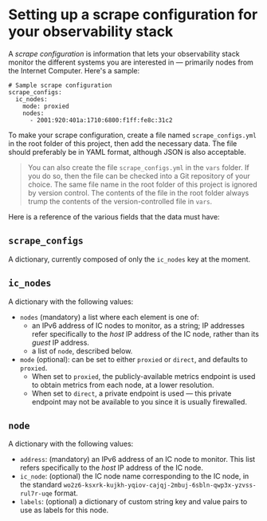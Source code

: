 # Setting up a scrape configuration for your observability stack

A *scrape configuration* is information that lets your observability stack
monitor the different systems you are interested in — primarily nodes from
the Internet Computer.  Here's a sample:

```
# Sample scrape configuration
scrape_configs:
  ic_nodes:
    mode: proxied
    nodes:
      - 2001:920:401a:1710:6800:f1ff:fe8c:31c2
```

To make your scrape configuration, create a file named `scrape_configs.yml`
in the root folder of this project, then add the necessary data.  The file
should preferably be in YAML format, although JSON is also acceptable.

> You can also create the file `scrape_configs.yml` in the `vars` folder.
> If you do so, then the file can be checked into a Git repository of your
> choice.  The same file name in the root folder of this project is ignored
> by version control.  The contents of the file in the root folder always
> trump the contents of the version-controlled file in `vars`.

Here is a reference of the various fields that the data must have:

## `scrape_configs`

A dictionary, currently composed of only the `ic_nodes` key at the moment.

## `ic_nodes`

A dictionary with the following values:

* `nodes` (mandatory) a list where each element is one of:
  * an IPv6 address of IC nodes to monitor, as a string; IP addresses refer
    specifically to the *host* IP address of the IC node, rather than its
    *guest* IP address.
  * a list of `node`, described below.
* `mode` (optional): can be set to either `proxied` or `direct`, and defaults
  to `proxied`.
  * When set to `proxied`, the publicly-available metrics endpoint is used to
    obtain metrics from each node, at a lower resolution.
  * When set to `direct`, a private endpoint is used — this private endpoint
    may not be available to you since it is usually firewalled.

## `node`

A dictionary with the following values:

* `address`: (mandatory) an IPv6 address of an IC node to monitor.  This list refers
  specifically to the *host* IP address of the IC node.
* `ic_node`: (optional) the IC node name corresponding to the IC node, in the standard
  `wo2z6-ksxrk-kujkh-yqiov-cajqj-2mbuj-6sbln-qwp3x-yzvss-rul7r-uqe` format.
* `labels`: (optional) a dictionary of custom string key and value pairs to use as labels
  for this node.

